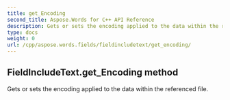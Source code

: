 ```yaml
---
title: get_Encoding
second_title: Aspose.Words for C++ API Reference
description: Gets or sets the encoding applied to the data within the referenced file. 
type: docs
weight: 0
url: /cpp/aspose.words.fields/fieldincludetext/get_encoding/
---
```

## FieldIncludeText.get_Encoding method


Gets or sets the encoding applied to the data within the referenced file. 

